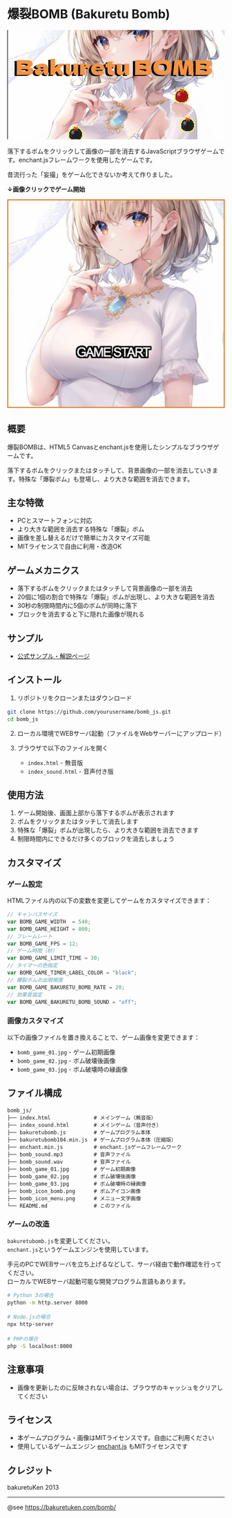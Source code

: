 # 爆裂BOMB (Bakuretu Bomb)

![タイトル画像](img/title.jpg)

落下するボムをクリックして画像の一部を消去するJavaScriptブラウザゲームです。enchant.jsフレームワークを使用したゲームです。

昔流行った「妄撮」をゲーム化できないか考えて作りました。

**↓画像クリックでゲーム開始**

[![ゲーム開始画像](img/game01.jpg)](https://bakuretuken.github.io/bakuretu-bomb/)

## 概要

爆裂BOMBは、HTML5 Canvasとenchant.jsを使用したシンプルなブラウザゲームです。

落下するボムをクリックまたはタッチして、背景画像の一部を消去していきます。特殊な「爆裂ボム」も登場し、より大きな範囲を消去できます。

## 主な特徴

- PCとスマートフォンに対応
- より大きな範囲を消去する特殊な「爆裂」ボム
- 画像を差し替えるだけで簡単にカスタマイズ可能
- MITライセンスで自由に利用・改造OK

## ゲームメカニクス

- 落下するボムをクリックまたはタッチして背景画像の一部を消去
- 20個に1個の割合で特殊な「爆裂」ボムが出現し、より大きな範囲を消去
- 30秒の制限時間内に5個のボムが同時に落下
- ブロックを消去すると下に隠れた画像が現れる

## サンプル
- [公式サンプル・解説ページ](https://bakuretuken.com/bomb/)

## インストール

1. リポジトリをクローンまたはダウンロード
```bash
git clone https://github.com/yourusername/bomb_js.git
cd bomb_js
```

2. ローカル環境でWEBサーバ起動（ファイルをWebサーバーにアップロード）

3. ブラウザで以下のファイルを開く
   - `index.html` - 無音版
   - `index_sound.html` - 音声付き版

## 使用方法

1. ゲーム開始後、画面上部から落下するボムが表示されます
2. ボムをクリックまたはタッチして消去します
3. 特殊な「爆裂」ボムが出現したら、より大きな範囲を消去できます
4. 制限時間内にできるだけ多くのブロックを消去しましょう

## カスタマイズ

### ゲーム設定

HTMLファイル内の以下の変数を変更してゲームをカスタマイズできます：

```javascript
// キャンバスサイズ
var BOMB_GAME_WIDTH  = 540;
var BOMB_GAME_HEIGHT = 800;
// フレームレート
var BOMB_GAME_FPS = 12;
// ゲーム時間（秒）
var BOMB_GAME_LIMIT_TIME = 30;
// タイマーの色指定
var BOMB_GAME_TIMER_LABEL_COLOR = "black";
// 爆裂ボムの出現頻度
var BOMB_GAME_BAKURETU_BOMB_RATE = 20;
// 効果音設定
var BOMB_GAME_BAKURETU_BOMB_SOUND = "off";
```

### 画像カスタマイズ

以下の画像ファイルを置き換えることで、ゲーム画像を変更できます：

- `bomb_game_01.jpg` - ゲーム初期画像
- `bomb_game_02.jpg` - ボム破壊後画像
- `bomb_game_03.jpg` - ボム破壊時の縁画像

## ファイル構成

```
bomb_js/
├── index.html              # メインゲーム（無音版）
├── index_sound.html        # メインゲーム（音声付き）
├── bakuretubomb.js         # ゲームプログラム本体
├── bakuretubomb104.min.js  # ゲームプログラム本体（圧縮版）
├── enchant.min.js          # enchant.jsゲームフレームワーク
├── bomb_sound.mp3          # 音声ファイル
├── bomb_sound.wav          # 音声ファイル
├── bomb_game_01.jpg        # ゲーム初期画像
├── bomb_game_02.jpg        # ボム破壊後画像
├── bomb_game_03.jpg        # ボム破壊時の縁画像
├── bomb_icon_bomb.png      # ボムアイコン画像
├── bomb_icon_menu.png      # メニュー文字画像
└── README.md               # このファイル
```

### ゲームの改造

`bakuretubomb.js`を変更してください。<br />
`enchant.js`というゲームエンジンを使用しています。

手元のPCでWEBサーバを立ち上げるなどして、サーバ経由で動作確認を行ってください。<br />
ローカルでWEBサーバ起動可能な開発プログラム言語もあります。

```bash
# Python 3の場合
python -m http.server 8000

# Node.jsの場合
npx http-server

# PHPの場合
php -S localhost:8000
```

## 注意事項

- 画像を更新したのに反映されない場合は、ブラウザのキャッシュをクリアしてください

## ライセンス

- 本ゲームプログラム・画像はMITライセンスです。自由にご利用ください
- 使用しているゲームエンジン [enchant.js](https://github.com/wise9/enchant.js/) もMITライセンスです

## クレジット
bakuretuKen 2013

---
@see https://bakuretuken.com/bomb/
